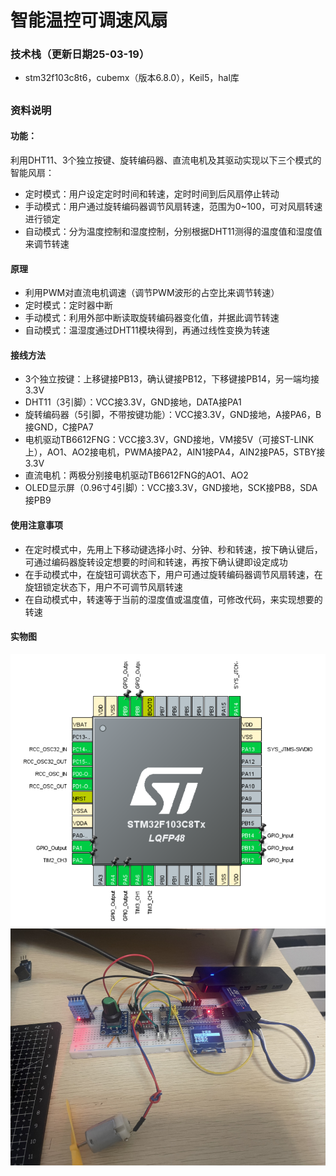 # 智能温控可调速风扇
### 技术栈（更新日期25-03-19）
* stm32f103c8t6，cubemx（版本6.8.0），Keil5，hal库
##
### 资料说明
#### 功能：	
利用DHT11、3个独立按键、旋转编码器、直流电机及其驱动实现以下三个模式的智能风扇：
* 定时模式：用户设定定时时间和转速，定时时间到后风扇停止转动
* 手动模式：用户通过旋转编码器调节风扇转速，范围为0~100，可对风扇转速进行锁定
* 自动模式：分为温度控制和湿度控制，分别根据DHT11测得的温度值和湿度值来调节转速
	
#### 原理
* 利用PWM对直流电机调速（调节PWM波形的占空比来调节转速）
* 定时模式：定时器中断
* 手动模式：利用外部中断读取旋转编码器变化值，并据此调节转速
* 自动模式：温湿度通过DHT11模块得到，再通过线性变换为转速
	
#### 接线方法
* 3个独立按键：上移键接PB13，确认键接PB12，下移键接PB14，另一端均接3.3V
* DHT11（3引脚）：VCC接3.3V，GND接地，DATA接PA1
* 旋转编码器（5引脚，不带按键功能）：VCC接3.3V，GND接地，A接PA6，B接GND，C接PA7
* 电机驱动TB6612FNG：VCC接3.3V，GND接地，VM接5V（可接ST-LINK上），AO1、AO2接电机，PWMA接PA2，AIN1接PA4，AIN2接PA5，STBY接3.3V
* 直流电机：两极分别接电机驱动TB6612FNG的AO1、AO2
* OLED显示屏（0.96寸4引脚）：VCC接3.3V，GND接地，SCK接PB8，SDA接PB9

#### 使用注意事项
* 在定时模式中，先用上下移动键选择小时、分钟、秒和转速，按下确认键后，可通过编码器旋转设定想要的时间和转速，再按下确认键即设定成功
* 在手动模式中，在旋钮可调状态下，用户可通过旋转编码器调节风扇转速，在旋钮锁定状态下，用户不可调节风扇转速
* 在自动模式中，转速等于当前的湿度值或温度值，可修改代码，来实现想要的转速

#### 实物图

![image](https://github.com/qiexingdong/SmartFan/blob/3684cd653865485699de83cb1dab06c25e9fa11f/img/2.png)
![image](https://github.com/qiexingdong/SmartFan/blob/3684cd653865485699de83cb1dab06c25e9fa11f/img/1.png)
